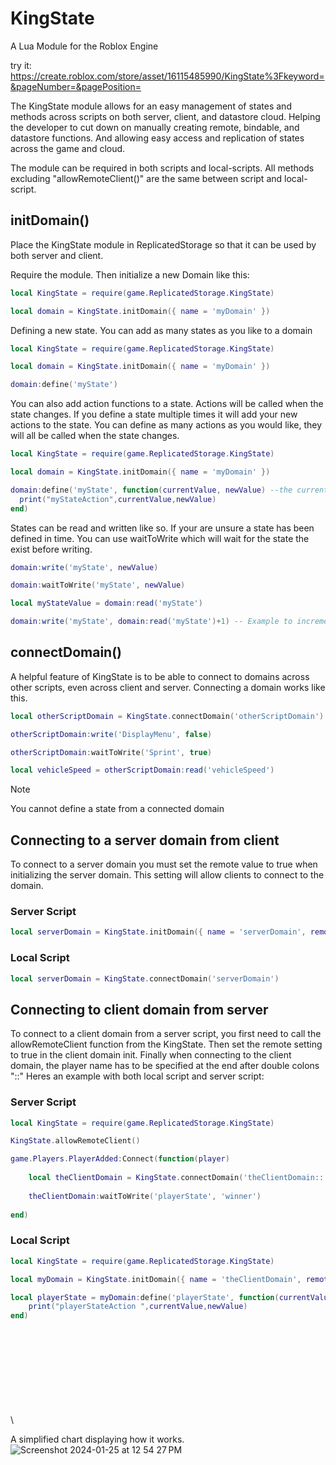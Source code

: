 # KingState
A Lua Module for the Roblox Engine

try it: https://create.roblox.com/store/asset/16115485990/KingState%3Fkeyword=&pageNumber=&pagePosition=

The KingState module allows for an easy management of states and methods across scripts on both server, client, and datastore cloud.
Helping the developer to cut down on manually creating remote, bindable, and datastore functions. And allowing easy access and replication of states across the game and cloud.

The module can be required in both scripts and local-scripts. All methods excluding "allowRemoteClient()" are the same between script and local-script.

## initDomain()

Place the KingState module in ReplicatedStorage so that it can be used by both server and client.

Require the module. Then initialize a new Domain like this:

```lua
local KingState = require(game.ReplicatedStorage.KingState)

local domain = KingState.initDomain({ name = 'myDomain' })

```

Defining a new state. You can add as many states as you like to a domain

```lua
local KingState = require(game.ReplicatedStorage.KingState)

local domain = KingState.initDomain({ name = 'myDomain' })

domain:define('myState')

```

You can also add action functions to a state. Actions will be called when the state changes. If you define a state multiple times it will add your new actions to the state. You can define as many actions as you would like, they will all be called when the state changes.

```lua
local KingState = require(game.ReplicatedStorage.KingState)

local domain = KingState.initDomain({ name = 'myDomain' })

domain:define('myState', function(currentValue, newValue) --the currentValue and the newValue of the state will be passed in
  print("myStateAction",currentValue,newValue)
end)

```

States can be read and written like so. If your are unsure a state has been defined in time. You can use waitToWrite which will wait for the state the exist before writing.

```lua
domain:write('myState', newValue)

domain:waitToWrite('myState', newValue)

local myStateValue = domain:read('myState')

domain:write('myState', domain:read('myState')+1) -- Example to increment a state value

```

## connectDomain()

A helpful feature of KingState is to be able to connect to domains across other scripts, even across client and server.
Connecting a domain works like this.

```lua
local otherScriptDomain = KingState.connectDomain('otherScriptDomain')

otherScriptDomain:write('DisplayMenu', false)

otherScriptDomain:waitToWrite('Sprint', true)

local vehicleSpeed = otherScriptDomain:read('vehicleSpeed')

```
>[!NOTE]
> You cannot define a state from a connected domain

## Connecting to a server domain from client

To connect to a server domain you must set the remote value to true when initializing the server domain. This setting will allow clients to connect to the domain.

### Server Script
```lua
local serverDomain = KingState.initDomain({ name = 'serverDomain', remote = true })
```
### Local Script
```lua
local serverDomain = KingState.connectDomain('serverDomain')
```

## Connecting to client domain from server

To connect to a client domain from a server script, you first need to call the allowRemoteClient function from the KingState.
Then set the remote setting to true in the client domain init.
Finally when connecting to the client domain, the player name has to be specified at the end after double colons "::"
Heres an example with both local script and server script:

### Server Script
```lua
local KingState = require(game.ReplicatedStorage.KingState)

KingState.allowRemoteClient()

game.Players.PlayerAdded:Connect(function(player)
	
	local theClientDomain = KingState.connectDomain('theClientDomain::'..player.Name)
	
	theClientDomain:waitToWrite('playerState', 'winner')
	
end)

```
### Local Script
```lua
local KingState = require(game.ReplicatedStorage.KingState)

local myDomain = KingState.initDomain({ name = 'theClientDomain', remote = true }) --remember to set remote to true

local playerState = myDomain:define('playerState', function(currentValue, newValue)
	print("playerStateAction ",currentValue,newValue)
end)

```

\
\
\
\
\
\
\
\
\




A simplified chart displaying how it works.
![Screenshot 2024-01-25 at 12 54 27 PM](https://github.com/NoahSpencerCode/KingState/assets/84402734/44ec9208-d0da-4f86-b0ac-ba731e207049)

